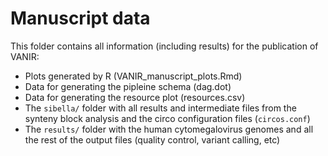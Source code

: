 # Manuscript data

This folder contains all information (including results) for the publication of VANIR:

- Plots generated by R (VANIR_manuscript_plots.Rmd)
- Data for generating the pipleine schema (dag.dot)
- Data for generating the resource plot (resources.csv)
- The `sibella/` folder with all results and intermediate files from the synteny block analysis and the circo configuration files (`circos.conf`)
- The `results/` folder with the human cytomegalovirus genomes and all the rest of the output files (quality control, variant calling, etc)
